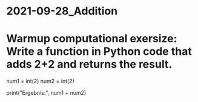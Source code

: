 # 2021-09-28_Addition
# Warmup computational exersize: Write a function in Python code that adds 2+2 and returns the result.

num1 = int(2)
num2 = int(2)

print("Ergebnis:", num1 + num2)
